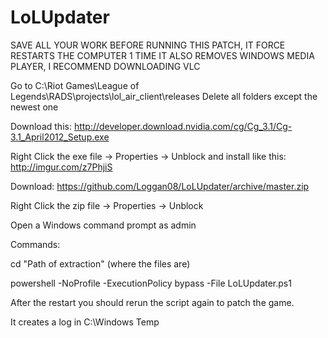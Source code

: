 LoLUpdater
==========

SAVE ALL YOUR WORK BEFORE RUNNING THIS PATCH, IT FORCE RESTARTS THE COMPUTER 1 TIME
IT ALSO REMOVES WINDOWS MEDIA PLAYER, I RECOMMEND DOWNLOADING VLC

Go to C:\Riot Games\League of Legends\RADS\projects\lol_air_client\releases
Delete all folders except the newest one

Download this: http://developer.download.nvidia.com/cg/Cg_3.1/Cg-3.1_April2012_Setup.exe

Right Click the exe file -> Properties -> Unblock
and install like this: http://imgur.com/z7PhjiS

Download: https://github.com/Loggan08/LoLUpdater/archive/master.zip

Right Click the zip file -> Properties -> Unblock

Open a Windows command prompt as admin

Commands:

cd "Path of extraction" (where the files are)

powershell -NoProfile -ExecutionPolicy bypass -File LoLUpdater.ps1

After the restart you should rerun the script again to patch the game.

It creates a log in C:\Windows Temp